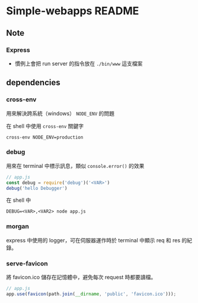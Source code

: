 # Simple-webapps README

## Note

### Express
- 慣例上會把 run server 的指令放在 `./bin/www` 這支檔案



## dependencies

### cross-env
用來解決跨系統（windows） `NODE_ENV` 的問題

在 shell 中使用 `cross-env` 關鍵字

```shell
cross-env NODE_ENV=production
```

### debug

用來在 terminal 中標示訊息，類似 `console.error()` 的效果

```jsx
// app.js
const debug = require('debug')('<VAR>')
debug('hello Debugger')
```

在 shell 中

```shell
DEBUG=<VAR>,<VAR2> node app.js
```

### morgan

express 中使用的 logger，可在伺服器運作時於 terminal 中顯示 req 和 res 的紀錄。

### serve-favicon

將 favicon.ico 儲存在記憶體中，避免每次 request 時都要讀檔。

```jsx
// app.js
app.use(favicon(path.join(__dirname, 'public', 'favicon.ico')));
```

